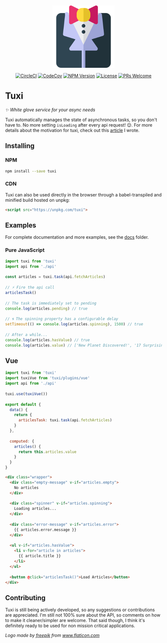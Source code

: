 <p align="center"><img src="https://raw.githubusercontent.com/superMDguy/tuxi/HEAD/tuxedo.svg?sanitize=true" height="200" /></p>

<p align="center">
  <a href="https://circleci.com/gh/superMDguy/tuxi/tree/master" target="_blank"><img src="https://circleci.com/gh/superMDguy/tuxi.svg?style=svg" alt="CircleCI"></a>
  <a href="https://codecov.io/github/superMDguy/tuxi?branch=master" target="_blank"><img src="https://img.shields.io/codecov/c/github/superMDguy/tuxi/master.svg?style=flat-square" alt="CodeCov"></a>
  <a href="https://www.npmjs.com/package/tuxi" target="_blank"><img src="https://img.shields.io/npm/v/tuxi.svg?style=flat-square" alt="NPM Version"></a>
  <a href="https://github.com/superMDguy/tuxi/blob/HEAD/LICENSE" target="_blank"><img src="https://img.shields.io/npm/l/all-contributors.svg?style=flat-square" alt="License"></a>
  <a href="http://makeapullrequest.com" target="_blank"><img src="https://img.shields.io/badge/PRs-welcome-brightgreen.svg?style=flat-square" alt="PRs Welcome"></a>
</p>

# Tuxi

_:sparkles: White glove service for your async needs_

Tuxi automatically manages the state of asynchronous tasks, so you don't have to. No more setting `isLoading` after every api request! :relieved:. For more details about the motivation for tuxi, check out this [article](https://hackernoon.com/a-solution-to-async-boilerplate-in-javascript-2fa717801c3b) I wrote.

## Installing

### NPM

```bash
npm install --save tuxi
```

### CDN

Tuxi can also be used directly in the browser through a babel-transpiled and minified build hosted on unpkg:

```html
<script src="https://unpkg.com/tuxi">
```

## Examples

For complete documentation and more examples, see the [docs](docs/readme.md) folder.

### Pure JavaScript

```js
import tuxi from 'tuxi'
import api from './api'

const articles = tuxi.task(api.fetchArticles)

// ⚡ Fire the api call
articlesTask()

// The task is immediately set to pending
console.log(articles.pending) // true

// 🌀 The spinning property has a configurable delay
setTimeout(() => console.log(articles.spinning), 1500) // true

// After a while...
console.log(articles.hasValue) // true
console.log(articles.value) // ['New Planet Discovered!', '17 Surprising Superfoods!', ...]
```

## Vue

```js
import tuxi from 'tuxi'
import tuxiVue from 'tuxi/plugins/vue'
import api from './api'

tuxi.use(tuxiVue())

export default {
  data() {
    return {
      articlesTask: tuxi.task(api.fetchArticles)
    }
  },

  computed: {
    articles() {
      return this.articles.value
    }
  }
}
```

```html
<div class="wrapper">
  <div class="empty-message" v-if="articles.empty">
    No articles
  </div>

  <div class="spinner" v-if="articles.spinning">
    Loading articles...
  </div>

  <div class="error-message" v-if="articles.error">
    {{ articles.error.message }}
  </div>

  <ul v-if="articles.hasValue">
    <li v-for="article in articles">
      {{ article.title }}
    </li>
  </ul>

  <button @click="articlesTask()">Load Articles</button>
</div>
```

## Contributing

Tuxi is still being actively developed, so any suggestions or contributions are appreciated. I'm still not 100% sure about the API, so comments on how to make it cleaner/simpler are welcome. That said though, I think it's definitely ready to be used for non mission critical applications.

_Logo made by [freepik](https://www.flaticon.com/authors/freepik) from www.flaticon.com_
